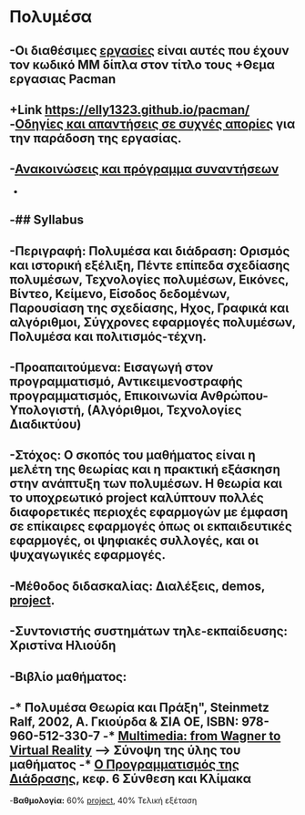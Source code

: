 # Πολυμέσα

-Οι διαθέσιμες [εργασίες](https://courses-ionio.github.io/projects/) είναι αυτές που έχουν τον κωδικό MM δίπλα στον τίτλο τους
+Θεμα εργασιας   Pacman
-
+Link  https://elly1323.github.io/pacman/
-[Οδηγίες και απαντήσεις σε συχνές απορίες](https://courses-ionio.github.io/help/) για την παράδοση της εργασίας.
-
-[Ανακοινώσεις και πρόγραμμα συναντήσεων](https://github.com/courses-ionio/help/issues/13)
-
-
-## Syllabus
-
-**Περιγραφή:** Πολυμέσα και διάδραση: Ορισμός και ιστορική εξέλιξη, Πέντε επίπεδα σχεδίασης πολυμέσων, Τεχνολογίες πολυμέσων, Εικόνες, Βίντεο, Κείμενο, Είσοδος δεδομένων, Παρουσίαση της σχεδίασης, Ηχος, Γραφικά και αλγόριθμοι, Σύγχρονες εφαρμογές πολυμέσων, Πολυμέσα και πολιτισμός-τέχνη.
-
-**Προαπαιτούμενα:** Εισαγωγή στον προγραμματισμό, Αντικειμενοστραφής προγραμματισμός, Επικοινωνία Ανθρώπου-Υπολογιστή, (Αλγόριθμοι, Τεχνολογίες Διαδικτύου)
-
-**Στόχος:** Ο σκοπός του μαθήματος είναι η μελέτη της θεωρίας και η πρακτική εξάσκηση στην ανάπτυξη των πολυμέσων. Η θεωρία και το υποχρεωτικό project καλύπτουν πολλές διαφορετικές περιοχές εφαρμογών με έμφαση σε επίκαιρες εφαρμογές όπως οι εκπαιδευτικές εφαρμογές, οι ψηφιακές συλλογές, και οι ψυχαγωγικές εφαρμογές.
-
-**Μέθοδος διδασκαλίας:** Διαλέξεις, demos, [project](https://courses-ionio.github.io/projects/).
-
-**Συντονιστής συστημάτων τηλε-εκπαίδευσης:** Χριστίνα Ηλιούδη
-
-**Βιβλίο μαθήματος:** 
-
-* Πολυμέσα Θεωρία και Πράξη", Steinmetz Ralf, 2002, Α. Γκιούρδα & ΣΙΑ ΟΕ, ISBN: 978-960-512-330-7 
-* [Multimedia: from Wagner to Virtual Reality](http://www.w2vr.com/contents.html) --> Σύνοψη της ύλης του μαθήματος
-* [Ο Προγραμματισμός της Διάδρασης](http://www.pibook.gr), κεφ. 6 Σύνθεση και Κλίμακα
-
-**Βαθμολογία:** 60% [project](https://courses-ionio.github.io/projects/), 40% Τελική εξέταση
